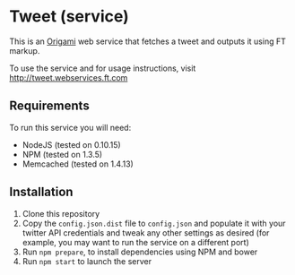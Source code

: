 # Tweet (service)

This is an [Origami](http://financial-times.github.io/ft-origami/) web service that fetches a tweet and outputs it using FT markup.

To use the service and for usage instructions, visit http://tweet.webservices.ft.com

## Requirements

To run this service you will need:

* NodeJS (tested on 0.10.15)
* NPM (tested on 1.3.5)
* Memcached (tested on 1.4.13)

## Installation

1. Clone this repository
1. Copy the `config.json.dist` file to `config.json` and populate it with your twitter API credentials and tweak any other settings as desired (for example, you may want to run the service on a different port)
1. Run `npm prepare`, to install dependencies using NPM and bower
1. Run `npm start` to launch the server
